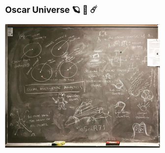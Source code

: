 Oscar Universe :ringed_planet: :rocket: :comet:
===============================================

![oscar-universe](oscar-universe.jpg)
